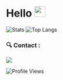 # Hello <img src="https://github.com/TheDudeThatCode/TheDudeThatCode/blob/master/Assets/Hi.gif" width="29px">

![Stats](https://github-readme-stats.vercel.app/api?username=mvestrotech&show_icons=true&count_private=true&theme=dark&hide=stars)
![Top Langs](https://github-readme-stats.vercel.app/api/top-langs/?username=mvestrotech&layout=compact&langs_count=5&bg_color=30,e96443,904e95&title_color=fff&text_color=fff)

<h3>🔍 Contact :</h3>
<p>
  <a href="https://www.linkedin.com/in/nicolas-garnier-499a9513a/" target="blank"><img src="https://img.shields.io/badge/LinkedIn-0077B5?style=for-the-badge&logo=linkedin&logoColor=white"/></a>
</p>

![Profile Views](https://visitor-badge.glitch.me/badge?page_id=mvestrotech.mvestrotech)
